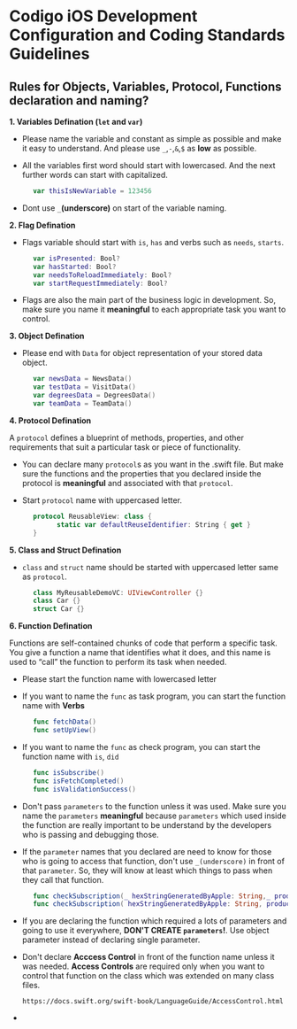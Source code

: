 # Codigo iOS Development Configuration and Coding Standards Guidelines

## Rules for Objects, Variables, Protocol, Functions declaration and naming? ##

**1. Variables Defination (`let` and `var`)**

- Please name the variable and constant as simple as possible and make it easy to understand. And please use `_`,`-`,`&`,`$` as **low** as possible.

- All the variables first word should start with lowercased. And the next further words can start with capitalized.

```swift
      var thisIsNewVariable = 123456
```

- Dont use `_`**(underscore)** on start of the variable naming.


**2. Flag Defination**

- Flags variable should start with `is`, `has` and verbs such as `needs`, `starts`.

```swift
      var isPresented: Bool?
      var hasStarted: Bool?
      var needsToReloadImmediately: Bool?
      var startRequestImmediately: Bool?
```

- Flags are also the main part of the business logic in development. So, make sure you name it **meaningful** to each appropriate task you want to control.
      

**3. Object Defination**

- Please end with `Data` for object representation of your stored data object.

```swift
      var newsData = NewsData()
      var testData = VisitData()
      var degreesData = DegreesData()
      var teamData = TeamData()
```

**4. Protocol Defination**

A `protocol` defines a blueprint of methods, properties, and other requirements that suit a particular task or piece of functionality.

- You can declare many `protocol`s as you want in the .swift file. But make sure the functions and the properties that you declared inside the protocol is **meaningful** and associated with that `protocol`.

- Start `protocol` name with uppercased letter.
      
```swift
      protocol ReusableView: class {
            static var defaultReuseIdentifier: String { get }
      }
```

**5. Class and Struct Defination**

- `class` and `struct` name should be started with uppercased letter same as `protocol`.
      
```swift
      class MyReusableDemoVC: UIViewController {}
      class Car {}
      struct Car {}
```
      
**6. Function Defination**

Functions are self-contained chunks of code that perform a specific task. You give a function a name that identifies what it does, and this name is used to “call” the function to perform its task when needed.

- Please start the function name with lowercased letter

- If you want to name the `func` as task program, you can start the function name with **Verbs**

```swift
      func fetchData()
      func setUpView()
```

- If you want to name the `func` as check program, you can start the function name with `is`, `did`
 
```swift
      func isSubscribe()
      func isFetchCompleted()
      func isValidationSuccess()
```
   

- Don't pass `parameters` to the function unless it was used. Make sure you name the `parameters` **meaningful** because `parameters` which used inside the function are really important to be understand by the developers who is passing and debugging those.


- If the `parameter` names that you declared are need to know for those who is going to access that function, don't use `_(underscore)` in front of that `parameter`. So, they will know at least which things to pass when they call that function.

```swift
      func checkSubscription(_ hexStringGeneratedByApple: String,_ productName: String) // This is WRONG
      func checkSubscription( hexStringGeneratedByApple: String, productName: String) // This is CORRECT
```

- If you are declaring the function which required a lots of parameters and going to use it everywhere, **DON'T CREATE `parameters`!**. Use object parameter instead of declaring single parameter.

- Don't declare **Acccess Control** in front of the function name unless it was needed. **Access Controls** are required only when you want to control that function on the class which was extended on many class files. 

      https://docs.swift.org/swift-book/LanguageGuide/AccessControl.html
      
- 





      
